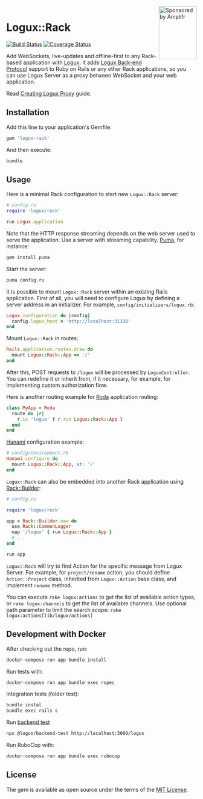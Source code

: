 <a href="https://amplifr.com/?utm_source=logux-rack">
  <img width="100" height="140" align="right"
    alt="Sponsored by Amplifr" src="https://amplifr-direct.s3-eu-west-1.amazonaws.com/social_images/image/37b580d9-3668-4005-8d5a-137de3a3e77c.png" />
</a>

# Logux::Rack

[![Build Status](https://travis-ci.org/logux/logux-rack.svg?branch=master)](https://travis-ci.org/logux/logux-rack) [![Coverage Status](https://coveralls.io/repos/github/logux/logux-rack/badge.svg?branch=master)](https://coveralls.io/github/logux/logux-rack?branch=master)

Add WebSockets, live-updates and offline-first to any Rack-based application with [Logux](https://logux.io/). It adds [Logux Back-end Protocol](https://logux.io/protocols/backend/spec/) support to Ruby on Rails or any other Rack applications, so you can use Logux Server as a proxy between WebSocket and your web application.

Read [Creating Logux Proxy](https://logux.io/guide/starting/proxy-server/) guide.

## Installation

Add this line to your application's Gemfile:

```ruby
gem 'logux-rack'
```

And then execute:

```bash
bundle
```

## Usage

Here is a minimal Rack configuration to start new `Logux::Rack` server:

```ruby
# config.ru
require 'logux/rack'

run Logux.application
```

Note that the HTTP response streaming depends on the web server used to serve the application. Use a server with streaming capability. [Puma](https://puma.io/), for instance:

```bash
gem install puma
```

Start the server:

```bash
puma config.ru
```

It is possible to mount `Logux::Rack` server within an existing Rails application. First of all, you will need to configure Logux by defining a server address in an initializer. For example, `config/initializers/logux.rb`:

```ruby
Logux.configuration do |config|
  config.logux_host = 'http://localhost:31338'
end
```

Mount `Logux::Rack` in routes:

```ruby
Rails.application.routes.draw do
  mount Logux::Rack::App => '/'
end
```

After this, POST requests to `/logux` will be processed by `LoguxController`. You can redefine it or inherit from, if it necessary, for example, for implementing custom authorization flow.

Here is another routing example for [Roda](https://github.com/jeremyevans/roda) application routing:

```ruby
class MyApp < Roda
  route do |r|
    r.is 'logux' { r.run Logux::Rack::App }
  end
end
```

[Hanami](https://hanamirb.org/) configuration example:

```ruby
# config/environment.rb
Hanami.configure do
  mount Logux::Rack::App, at: '/'
end
```

`Logux::Rack` can also be embedded into another Rack application using [Rack::Builder](https://www.rubydoc.info/gems/rack/Rack/Builder):

```ruby
# config.ru

require 'logux/rack'

app = Rack::Builder.new do
  use Rack::CommonLogger
  map '/logux' { run Logux::Rack::App }
  # ...
end

run app
```

`Logux::Rack` will try to find Action for the specific message from Logux Server. For example, for `project/rename` action, you should define `Action::Project` class, inherited from `Logux::Action` base class, and implement `rename` method.

You can execute `rake logux:actions` to get the list of available action types, or `rake logux:channels` to get the list of available channels. Use optional path parameter to limit the search scope: `rake logux:actions[lib/logux/actions]`

## Development with Docker

After checking out the repo, run:

```bash
docker-compose run app bundle install
```

Run tests with:

```bash
docker-compose run app bundle exec rspec
```

Integration tests (folder test):

```bash
bundle instal
bundle exec rails s
```
Run [backend test](https://github.com/logux/backend-test)
```bash
npx @logux/backend-test http://localhost:3000/logux
```

Run RuboCop with:

```bash
docker-compose run app bundle exec rubocop
```

## License

The gem is available as open source under the terms of the [MIT License](https://opensource.org/licenses/MIT).
